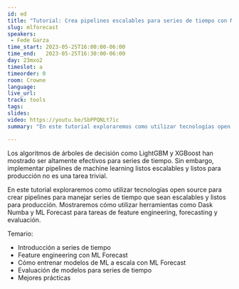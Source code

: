 ```yaml
---
id: ed
title: "Tutorial: Crea pipelines escalables para series de tiempo con ML Forecast"
slug: mlforecast
speakers:
 - Fede Garza
time_start: 2023-05-25T16:00:00-06:00
time_end:   2023-05-25T16:30:00-06:00
day: 23mxo2
timeslot: a
timeorder: 0
room: Crowne
language: 
live_url: 
track: tools
tags:
slides: 
video: https://youtu.be/SbPPQNLt7ic
summary: "En este tutorial exploraremos como utilizar tecnologías open source para crear pipelines para manejar series de tiempo que sean escalables y listos para producción. Mostraremos cómo utilizar herramientas como Dask Numba y ML Forecast para tareas de feature engineering, forecasting y evaluación."

---
```


Los algoritmos de árboles de decisión como LightGBM y XGBoost han mostrado ser altamente efectivos para series de tiempo. Sin embargo, implementar pipelines de machine learning listos escalables y listos para producción no es una tarea trivial. 

En este tutorial exploraremos como utilizar tecnologías open source para crear pipelines para manejar series de tiempo que sean escalables y listos para producción. Mostraremos cómo utilizar herramientas como Dask Numba y ML Forecast para tareas de feature engineering, forecasting y evaluación.

Temario:
- Introducción a series de tiempo
- Feature engineering con ML Forecast
- Cómo entrenar modelos de ML a escala con ML Forecast
- Evaluación de modelos para series de tiempo
- Mejores prácticas
